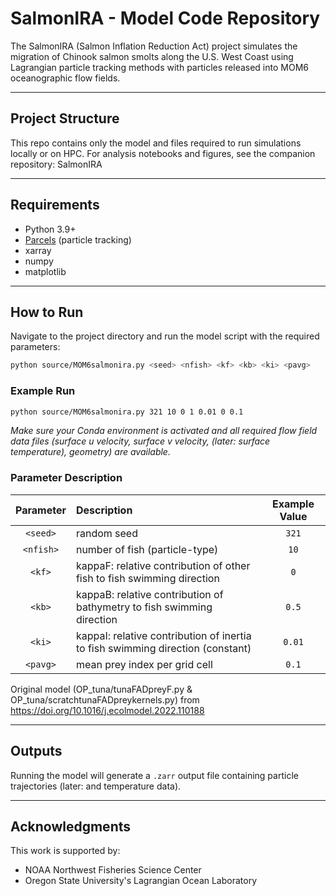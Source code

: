 # SalmonIRA - Model Code Repository

The SalmonIRA (Salmon Inflation Reduction Act) project simulates the migration of Chinook salmon smolts along the U.S. West Coast using Lagrangian particle tracking methods with particles released into MOM6 oceanographic flow fields.

---

##  Project Structure
This repo contains only the model and files required to run simulations locally or on HPC. For analysis notebooks and figures, see the companion repository: SalmonIRA

---

## Requirements

- Python 3.9+
- [Parcels](https://oceanparcels.org/) (particle tracking)
- xarray
- numpy
- matplotlib

---

##  How to Run

Navigate to the project directory and run the model script with the required parameters:

```bash
python source/MOM6salmonira.py <seed> <nfish> <kf> <kb> <ki> <pavg>
```

### Example Run

```bash
python source/MOM6salmonira.py 321 10 0 1 0.01 0 0.1
```

*Make sure your Conda environment is activated and all required flow field data files (surface u velocity, surface v velocity, (later: surface temperature), geometry) are available.*

###  Parameter Description

| Parameter | Description | Example Value |
|:---------:|:------------|:-------------:|
| `<seed>` | random seed | `321` |
| `<nfish>` | number of fish (particle-type) | `10` |
| `<kf>` | kappaF: relative contribution of other fish to fish swimming direction | `0` |
| `<kb>` | kappaB: relative contribution of bathymetry to fish swimming direction | `0.5` |
| `<ki>` | kappaI: relative contribution of inertia to fish swimming direction (constant) | `0.01` |
| `<pavg>` | mean prey index per grid cell | `0.1` |

Original model (OP_tuna/tunaFADpreyF.py & OP_tuna/scratchtunaFADpreykernels.py) from https://doi.org/10.1016/j.ecolmodel.2022.110188

---

##  Outputs

Running the model will generate a `.zarr` output file containing particle trajectories (later: and temperature data).

---

##  Acknowledgments

This work is supported by:
- NOAA Northwest Fisheries Science Center
- Oregon State University's Lagrangian Ocean Laboratory

